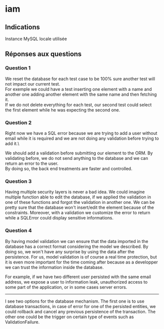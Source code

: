 # iam

## Indications
Instance MySQL locale utilisée

## Réponses aux questions

### Question 1
We reset the database for each test case to be 100% sure another test will not impact our current test.\
For exemple we could have a test inserting one element with a name and another one adding another element with the same name and then fetching it.\
If we do not delete everything for each test, our second test could select the first element while he was expecting the second one.

### Question 2
Right now we have a SQL error because we are trying to add a user without email while it is required and we are not doing any validation before trying to add it.\

We should add a validation before submitting our element to the ORM. By validating before, we do not send anything to the database and we can return an error to the user.\
By doing so, the back end treatments are faster and controlled.

### Question 3
Having multiple security layers is never a bad idea. We could imagine multiple function able to edit the database, if we applied the validation in one of these functions 
and forgot the validation in another one. We can be pretty sure that the database won't insert/edit the element because of the constraints.
Moreover, with a validation we customize the error to return while a SQLError could display sensitive informations.

### Question 4
By having model validation we can ensure that the data imported in the database has a correct format considering the model we described.
By doing so, we won't have any surprise by using the data after the persistence.
For us, model validation is of course a real time protection, but it is even more important for the time coming after because as a developper we can trust the information 
inside the database.

For example, if we have two different user persisted with the same email address, we expose a user to information leak, unauthorized access to some part of the application, 
or in some cases server errors.

-----

I see two options for the database mechanism. 
The first one is to use database transactions, in case of error for one of the persisted entities, we could rollback and cancel any previous persistence of the transaction.
The other one could be the trigger on certain type of events such as ValidationFailure.